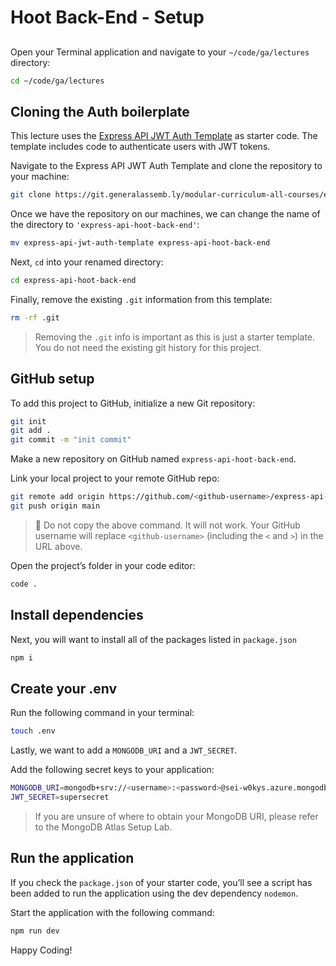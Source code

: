 # Hoot Back-End - Setup

##
Open your Terminal application and navigate to your `~/code/ga/lectures` directory:

```bash
cd ~/code/ga/lectures
```

## Cloning the Auth boilerplate
This lecture uses the [Express API JWT Auth Template](https://github.com/ryandeist/express-api-jwt-auth-template) as starter code. The template includes code to authenticate users with JWT tokens.

Navigate to the Express API JWT Auth Template and clone the repository to your machine:

```bash
git clone https://git.generalassemb.ly/modular-curriculum-all-courses/express-api-jwt-auth-template.git
```

Once we have the repository on our machines, we can change the name of the directory to `'express-api-hoot-back-end'`:

```bash
mv express-api-jwt-auth-template express-api-hoot-back-end
```

Next, `cd` into your renamed directory:

```bash
cd express-api-hoot-back-end
```

Finally, remove the existing `.git` information from this template:

```bash
rm -rf .git
```

> Removing the `.git` info is important as this is just a starter template. You do not need the existing git history for this project.

## GitHub setup
To add this project to GitHub, initialize a new Git repository:

```bash
git init
git add .
git commit -m "init commit"
```

Make a new repository on GitHub named `express-api-hoot-back-end`.

Link your local project to your remote GitHub repo:

```bash
git remote add origin https://github.com/<github-username>/express-api-hoot-back-end.git
git push origin main
```

> 🚨 Do not copy the above command. It will not work. Your GitHub username will replace `<github-username>` (including the `<` and `>`) in the URL above.

Open the project’s folder in your code editor:

```bash
code .
```

## Install dependencies
Next, you will want to install all of the packages listed in `package.json`

```bash
npm i
```

## Create your .env
Run the following command in your terminal:

```bash
touch .env
```

Lastly, we want to add a `MONGODB_URI` and a `JWT_SECRET`.

Add the following secret keys to your application:

```bash
MONGODB_URI=mongodb+srv://<username>:<password>@sei-w0kys.azure.mongodb.net/hoot?retryWrites=true
JWT_SECRET=supersecret
```
> If you are unsure of where to obtain your MongoDB URI, please refer to the MongoDB Atlas Setup Lab.

## Run the application
If you check the `package.json` of your starter code, you’ll see a script has been added to run the application using the dev dependency `nodemon`.

Start the application with the following command:

```bash
npm run dev
```

Happy Coding!